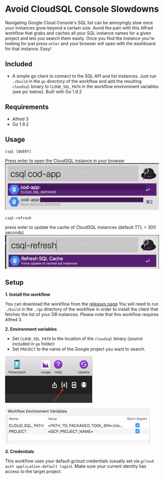 # Avoid CloudSQL Console Slowdowns
Navigating Google Cloud Console's SQL list can be annoyingly slow once your instances grow beyond a certain size. Avoid the pain with this Alfred workflow that grabs and caches all your SQL instance names for a given project and lets you search them easily. Once you find the instance you're looking for just press `enter` and your browser will open with the dashboard for that instance. Easy!

## Included
- A simple go client to connect to the SQL API and list instances. Just run `./build` in the `go` directory of the workflow and add the resulting `cloudsql` binary to `CLOUD_SQL_PATH` in the workflow environment variables (see pic below). Built with Go 1.9.2

## Requirements
- Alfred 3
- Go 1.9.2

## Usage

`csql [QUERY]`

Press enter to open the CloudSQL instance in your browser
![csql invocation](screenshots/instance_list.png)

`csql-refresh`

press enter to update the cache of CloudSQL instances (default TTL = 300 seconds)
![csql invocation](screenshots/cache_refresh.png)

## Setup

**1. Install the workflow**

You can download the workflow from the [releases page](#)
You will need to run `./build` in the `./go` directory of the workflow in order to install the client that fetches the list of your DB instances. Please note that this workflow requires Alfred 3. 

**2. Environment variables**
- Set `CLOUD_SQL_PATH` to the location of the `cloudsql` binary (source included in `go` folder)
- Set `PROJECT` to the name of the Google project you want to search.

![goto environment settings](screenshots/env_options.png)

![set env vars](screenshots/env_vars.png)

**3. Credentials**

This workflow uses your default gcloud credentials (usually set via `gcloud auth application-default login`). Make sure your current identity has access to the target project.




